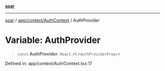 [**soar**](../../../../README.md)

***

[soar](../../../../modules.md) / [app/context/AuthContext](../README.md) / AuthProvider

# Variable: AuthProvider

> `const` **AuthProvider**: `React.FC`\<`AuthProviderProps`\>

Defined in: app/context/AuthContext.tsx:17
